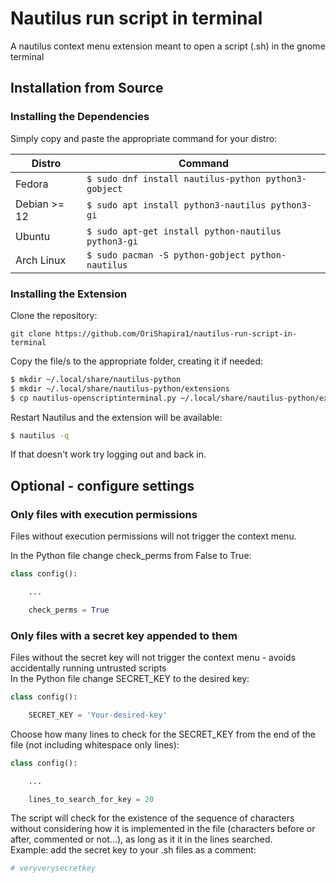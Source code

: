# Nautilus run script in terminal
A nautilus context menu extension meant to open a script (.sh) in the gnome terminal

## Installation from Source
### Installing the Dependencies
Simply copy and paste the appropriate command for your distro:

| Distro | Command|
|--------|--------|
| Fedora | ``` $ sudo dnf install nautilus-python python3-gobject ``` |
| Debian >= 12 | ``` $ sudo apt install python3-nautilus python3-gi ``` |
| Ubuntu | ``` $ sudo apt-get install python-nautilus python3-gi ``` |
| Arch Linux | ``` $ sudo pacman -S python-gobject python-nautilus ``` |

### Installing the Extension
Clone the repository:
```
git clone https://github.com/OriShapira1/nautilus-run-script-in-terminal
```

Copy the file/s to the appropriate folder, creating it if needed:
```bash
$ mkdir ~/.local/share/nautilus-python
$ mkdir ~/.local/share/nautilus-python/extensions
$ cp nautilus-openscriptinterminal.py ~/.local/share/nautilus-python/extensions/
```

Restart Nautilus and the extension will be available:
```bash
$ nautilus -q
```

If that doesn't work try logging out and back in. 

## Optional - configure settings
### Only files with execution permissions
Files without execution permissions will not trigger the context menu.

In the Python file change check_perms from False to True:
```python
class config():

    ...

    check_perms = True
```

### Only files with a secret key appended to them
Files without the secret key will not trigger the context menu - avoids accidentally running untrusted scripts\
In the Python file change SECRET_KEY to the desired key:
```python
class config():

    SECRET_KEY = 'Your-desired-key'
```

Choose how many lines to check for the SECRET_KEY from the end of the file (not including whitespace only lines):
```python
class config():

    ...

    lines_to_search_for_key = 20
```
The script will check for the existence of the sequence of characters without considering how it is implemented in the file (characters before or after, commented or not...), as long as it it in the lines searched.\
Example: add the secret key to your .sh files as a comment:
```bash
# veryverysecretkey
```
